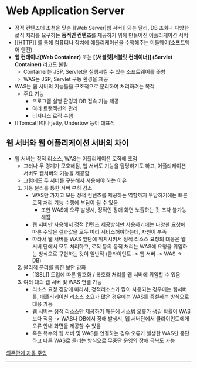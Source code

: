 # Web Application Server

- 정적 컨텐츠에 초첨을 맞춘 [[Web Server|웹 서버]] 와는 달리, DB 조회나 다양한 로직 처리를 요구하는 **동적인 컨텐츠**를 제공하기 위해 만들어진 어플리케이션 서버
- [[HTTP]] 를 통해 컴퓨터나 장치에 애플리케이션을 수행해주는 미들웨어(소프트웨어 엔진)
- **웹 컨테이너(Web Container)** 또는 **[[서블릿|서블릿 컨테이너]] (Servlet Container)** 라고도 불림
	- Container는 JSP, Servlet을 실행시킬 수 있는 소프트웨어를 뜻함
	- WAS는 JSP, Servlet 구동 환경을 제공
- WAS는 웹 서버의 기능들을 구조적으로 분리하여 처리하려는 목적
	- 주요 기능
		- 프로그램 실행 환경과 DB 접속 기능 제공
		- 여러 트랜잭션의 관리
		- 비지니스 로직 수행
- [[Tomcat]]이나 jetty, Undertow 등이 대표적

## 웹 서버와 웹 어플리케이션 서버의 차이

- 웹 서버는 정적 리소스, WAS는 어플리케이션 로직에 초점
	- 그러나 두 경계가 모호해짐, 웹 서버도 기능을 담당하기도 하고, 어플리케이션 서버도 웹서버의 기능을 제공함
	- 그럼에도 두 서버를 구분해서 사용해야 하는 이유
	1. 기능 분리를 통한 서버 부하 감소
		- WAS만 가지고 모든 정적 컨텐츠를 제공하는 역할까지 부담하기에는 빠른 로직 처리 기능 수행에 부담이 될 수 있음
			- 또한 WAS에 오류 발생시, 정적인 장애 화면 노출하는 것 조차 불가능해짐 
		- 웹 서버만 사용해서 정적 컨텐츠 제공방식만 사용하기에는 다양한 요청에 따른 수많은 결과값을 모두 미리 서비스해야하는데, 자원이 부족
		- 따라서 웹 서버를 WAS 앞단에 위치시켜서 정적 리소스 요청의 대응은 웹 서버 단에서 모두 처리하고, 로직 등의 동적 처리는 WAS에 요청을 위임하는 방식으로 구현하는 것이 일반적 (클라이언트 -> 웹 서버 -> WAS -> DB)
	2. 물리적 분리를 통한 보안 강화
		- [[SSL]] 도입에 따른 암호화 / 복호화 처리를 웹 서버에 위임할 수 있음
	3. 여러 대의 웹 서버 및 WAS 연결 가능
		- 리소스 요청 경향에 따라서, 정적리소스가 많이 사용되는 경우에는 웹서버를, 애플리케이션 리소스 소요가 많은 경우에는 WAS를 증설하는 방식으로 대응 가능
		 - 웹 서버는 정적 리소스만 제공하기 때문에 시스템 오류가 생길 확률이 WAS보다 적음 -> WAS나 DB에서 장애 발생시, 웹 서버단에서 클라이언트에게 오류 안내 화면을 제공할 수 있음
		 - 혹은 복수의 웹 서버 및 WAS를 연결하는 경우 오류가 발생한 WAS만 중단하고 다른 WAS로 돌리는 방식으로 무중단 운영의 장애 극복도 가능


[의존관계 자동 주입](../../Spring/의존관계%20자동%20주입.md)





---
